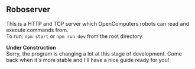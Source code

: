 ## Roboserver

This is a HTTP and TCP server which OpenComputers robots can read and execute commands from.  
To run: `npm start` or `npm run dev` from the root directory.

**Under Construction**  
Sorry, the program is changing a lot at this stage of development. Come back when it's more stable and I'll have a nice guide ready for you!
